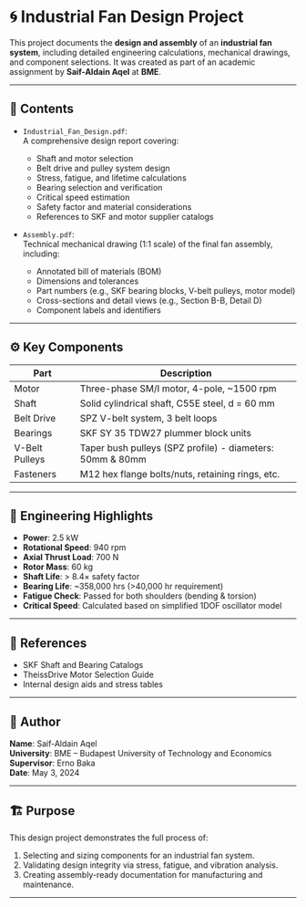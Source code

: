 # 🌀 Industrial Fan Design Project

This project documents the **design and assembly** of an **industrial fan system**, including detailed engineering calculations, mechanical drawings, and component selections. It was created as part of an academic assignment by **Saif-Aldain Aqel** at **BME**.

---

## 📁 Contents

- `Industrial_Fan_Design.pdf`:  
  A comprehensive design report covering:
  - Shaft and motor selection
  - Belt drive and pulley system design
  - Stress, fatigue, and lifetime calculations
  - Bearing selection and verification
  - Critical speed estimation
  - Safety factor and material considerations
  - References to SKF and motor supplier catalogs

- `Assembly.pdf`:  
  Technical mechanical drawing (1:1 scale) of the final fan assembly, including:
  - Annotated bill of materials (BOM)
  - Dimensions and tolerances
  - Part numbers (e.g., SKF bearing blocks, V-belt pulleys, motor model)
  - Cross-sections and detail views (e.g., Section B-B, Detail D)
  - Component labels and identifiers

---

## ⚙️ Key Components

| Part                      | Description                                                |
|---------------------------|------------------------------------------------------------|
| Motor                    | Three-phase SM/I motor, 4-pole, ~1500 rpm                  |
| Shaft                    | Solid cylindrical shaft, C55E steel, d = 60 mm             |
| Belt Drive               | SPZ V-belt system, 3 belt loops                            |
| Bearings                 | SKF SY 35 TDW27 plummer block units                        |
| V-Belt Pulleys           | Taper bush pulleys (SPZ profile) - diameters: 50mm & 80mm |
| Fasteners                | M12 hex flange bolts/nuts, retaining rings, etc.           |

---

## 📐 Engineering Highlights

- **Power**: 2.5 kW  
- **Rotational Speed**: 940 rpm  
- **Axial Thrust Load**: 700 N  
- **Rotor Mass**: 60 kg  
- **Shaft Life**: > 8.4× safety factor  
- **Bearing Life**: ~358,000 hrs (>40,000 hr requirement)  
- **Fatigue Check**: Passed for both shoulders (bending & torsion)  
- **Critical Speed**: Calculated based on simplified 1DOF oscillator model  

---

## 📎 References

- SKF Shaft and Bearing Catalogs  
- TheissDrive Motor Selection Guide  
- Internal design aids and stress tables

---

## 📌 Author

**Name**: Saif-Aldain Aqel  
**University**: BME – Budapest University of Technology and Economics  
**Supervisor**: Erno Baka  
**Date**: May 3, 2024

---

## 🏗️ Purpose

This design project demonstrates the full process of:
1. Selecting and sizing components for an industrial fan system.
2. Validating design integrity via stress, fatigue, and vibration analysis.
3. Creating assembly-ready documentation for manufacturing and maintenance.

---
